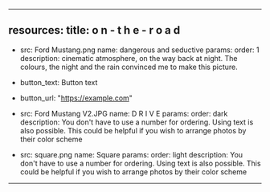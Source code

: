 
---
resources:
title: o n -  t h e - r o a d
---

- src: Ford Mustang.png
  name: dangerous and seductive
  params:
    order: 1
    description: cinematic atmosphere, on the way back at night. The colours, the night and the rain convinced me to make this picture.
-    button_text: Button text
- button_url: "https://example.com"

- src: Ford Mustang V2.JPG
  name: D R I V E
  params:
    order: dark
    description: You don't have to use a number for ordering. Using text is also possible. This could be helpful if you wish to arrange photos by their color scheme

- src: square.png
  name: Square
  params:
    order: light
    description: You don't have to use a number for ordering. Using text is also possible. This could be helpful if you wish to arrange photos by their color scheme

---
